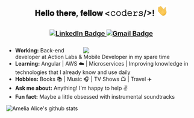 <h2 align="center">𝐇𝐞𝐥𝐥𝐨 𝐭𝐡𝐞𝐫𝐞, 𝐟𝐞𝐥𝐥𝐨𝐰 <𝚌𝚘𝚍𝚎𝚛𝚜/>! <img src="https://raw.githubusercontent.com/ABSphreak/ABSphreak/master/gifs/Hi.gif" width="30px"><br/>
  <sup>
    <br/>
     <a href="https://www.linkedin.com/in/amelia-alice" target="_blank">
      <img alt="LinkedIn Badge" src="https://img.shields.io/badge/-Linkedin-blue?logo=Linkedin&logoColor=white&link=https://www.linkedin.com/in/amelia-alice"/>
     </a>
    <a href="mailto:ameliaalicec@gmail.com" target="_blank">
      <img alt="Gmail Badge" src="https://img.shields.io/badge/-Gmail-c14438?logo=Gmail&logoColor=white&link=mailto:ameliaalicec@gmail.com"/>
    </a>
  </sup>
</h2>

<img align='right' src='https://im7.ezgif.com/tmp/ezgif-7-b4553dbd832d.gif' width='300"'>

 - **Working:** Back-end developer at Action Labs & Mobile Developer in my spare time
 - **Learning:** Angular | AWS :cloud: | Microservices | Improving knowledge in technologies that I already know and use daily
 - **Hobbies:** Books :books: | Music :headphones: | TV Shows :tv: | Travel :airplane:
 - **Ask me about:** Anything! I'm happy to help :v:
 - **Fun fact:**  Maybe a little obsessed with instrumental soundtracks 
 
![Amelia Alice's github stats](https://github-readme-stats.vercel.app/api?username=amycardoso&hide=["contribs"]&show_icons=true&hide_border=true&icon_color=F2A516&text_color=222126&title_color=F2A516)
